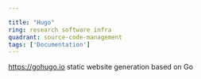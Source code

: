 ```yaml
---

title: "Hugo"
ring: research software infra
quadrant: source-code-management
tags: ['Documentation']
---
```

https://gohugo.io
static website generation based on Go
